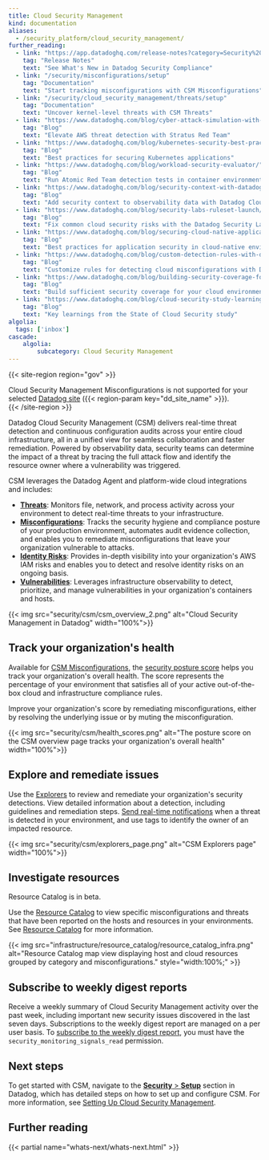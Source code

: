 ```yaml
---
title: Cloud Security Management
kind: documentation
aliases:
  - /security_platform/cloud_security_management/
further_reading:
  - link: "https://app.datadoghq.com/release-notes?category=Security%20%26%20Compliance"
    tag: "Release Notes"
    text: "See What's New in Datadog Security Compliance"
  - link: "/security/misconfigurations/setup"
    tag: "Documentation"
    text: "Start tracking misconfigurations with CSM Misconfigurations"
  - link: "/security/cloud_security_management/threats/setup"
    tag: "Documentation"
    text: "Uncover kernel-level threats with CSM Threats"
  - link: "https://www.datadoghq.com/blog/cyber-attack-simulation-with-stratus-red-team/"
    tag: "Blog"
    text: "Elevate AWS threat detection with Stratus Red Team"
  - link: "https://www.datadoghq.com/blog/kubernetes-security-best-practices/"
    tag: "Blog"
    text: "Best practices for securing Kubernetes applications"
  - link: "https://www.datadoghq.com/blog/workload-security-evaluator/"
    tag: "Blog"
    text: "Run Atomic Red Team detection tests in container environments with Datadog’s Workload Security Evaluator"
  - link: "https://www.datadoghq.com/blog/security-context-with-datadog-cloud-security-management/"
    tag: "Blog"
    text: "Add security context to observability data with Datadog Cloud Security Management"
  - link: "https://www.datadoghq.com/blog/security-labs-ruleset-launch/"
    tag: "Blog"
    text: "Fix common cloud security risks with the Datadog Security Labs Ruleset"
  - link: "https://www.datadoghq.com/blog/securing-cloud-native-applications/"
    tag: "Blog"
    text: "Best practices for application security in cloud-native environments"
  - link: "https://www.datadoghq.com/blog/custom-detection-rules-with-datadog-cloud-security-management/"
    tag: "Blog"
    text: "Customize rules for detecting cloud misconfigurations with Datadog Cloud Security Management"
  - link: "https://www.datadoghq.com/blog/building-security-coverage-for-cloud-environments/"
    tag: "Blog"
    text: "Build sufficient security coverage for your cloud environment"
  - link: "https://www.datadoghq.com/blog/cloud-security-study-learnings/"
    tag: "Blog"
    text: "Key learnings from the State of Cloud Security study"
algolia:
  tags: ['inbox']
cascade:
    algolia:
        subcategory: Cloud Security Management
---
```


{{< site-region region="gov" >}}
<div class="alert alert-warning">Cloud Security Management Misconfigurations is not supported for your selected <a href="/getting_started/site">Datadog site</a> ({{< region-param key="dd_site_name" >}}).</div>
{{< /site-region >}}

Datadog Cloud Security Management (CSM) delivers real-time threat detection and continuous configuration audits across your entire cloud infrastructure, all in a unified view for seamless collaboration and faster remediation. Powered by observability data, security teams can determine the impact of a threat by tracing the full attack flow and identify the resource owner where a vulnerability was triggered.

CSM leverages the Datadog Agent and platform-wide cloud integrations and includes:

- [**Threats**][1]: Monitors file, network, and process activity across your environment to detect real-time threats to your infrastructure.
- [**Misconfigurations**][2]: Tracks the security hygiene and compliance posture of your production environment, automates audit evidence collection, and enables you to remediate misconfigurations that leave your organization vulnerable to attacks.
- [**Identity Risks**][8]: Provides in-depth visibility into your organization's AWS IAM risks and enables you to detect and resolve identity risks on an ongoing basis.
- [**Vulnerabilities**][9]: Leverages infrastructure observability to detect, prioritize, and manage vulnerabilities in your organization's containers and hosts.

{{< img src="security/csm/csm_overview_2.png" alt="Cloud Security Management in Datadog" width="100%">}}

## Track your organization's health

Available for [CSM Misconfigurations][2], the [security posture score][5] helps you track your organization's overall health. The score represents the percentage of your environment that satisfies all of your active out-of-the-box cloud and infrastructure compliance rules.

Improve your organization's score by remediating misconfigurations, either by resolving the underlying issue or by muting the misconfiguration.

{{< img src="security/csm/health_scores.png" alt="The posture score on the CSM overview page tracks your organization's overall health" width="100%">}}

## Explore and remediate issues

Use the [Explorers][7] to review and remediate your organization's security detections. View detailed information about a detection, including guidelines and remediation steps. [Send real-time notifications][6] when a threat is detected in your environment, and use tags to identify the owner of an impacted resource.

{{< img src="security/csm/explorers_page.png" alt="CSM Explorers page" width="100%">}}

## Investigate resources

<div class="alert alert-info">Resource Catalog is in beta.</div>

Use the [Resource Catalog][12] to view specific misconfigurations and threats that have been reported on the hosts and resources in your environments. See [Resource Catalog][13] for more information.

{{< img src="infrastructure/resource_catalog/resource_catalog_infra.png" alt="Resource Catalog map view displaying host and cloud resources grouped by category and misconfigurations." style="width:100%;" >}}

## Subscribe to weekly digest reports

Receive a weekly summary of Cloud Security Management activity over the past week, including important new security issues discovered in the last seven days. Subscriptions to the weekly digest report are managed on a per user basis. To [subscribe to the weekly digest report][11], you must have the `security_monitoring_signals_read` permission.

## Next steps

To get started with CSM, navigate to the [**Security** > **Setup**][3] section in Datadog, which has detailed steps on how to set up and configure CSM. For more information, see [Setting Up Cloud Security Management][10].

## Further reading

{{< partial name="whats-next/whats-next.html" >}}

[1]: /security/cloud_security_management/threats/
[2]: /security/misconfigurations/
[3]: https://app.datadoghq.com/security/configuration
[4]: https://app.datadoghq.com/security/csm
[5]: /glossary/#posture-score
[6]: /security/notifications/
[7]: https://app.datadoghq.com/security/compliance
[8]: /security/identity_risks/
[9]: /security/vulnerabilities/
[10]: /security/cloud_security_management/setup/
[11]: https://app.datadoghq.com/security/configuration/reports
[12]: https://app.datadoghq.com/infrastructure/catalog
[13]: /infrastructure/resource_catalog